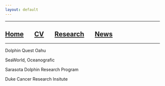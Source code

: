 ```yaml
---
layout: default
---
```


***

## [**Home**](./) &nbsp;&nbsp;&nbsp;&nbsp;&nbsp;&nbsp;[**CV**](./CV.html) &nbsp;&nbsp;&nbsp;&nbsp;&nbsp;&nbsp;[**Research**](./Research.html) &nbsp;&nbsp;&nbsp;&nbsp;&nbsp;&nbsp;[**News**](./News.html)

***

Dolphin Quest Oahu

SeaWorld, Oceanografic

Sarasota Dolphin Research Program

Duke Cancer Research Insitute
